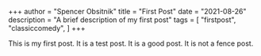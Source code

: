 +++
author = "Spencer Obsitnik"
title = "First Post"
date = "2021-08-26"
description = "A brief description of my first post"
tags = [
    "firstpost",
    "classiccomedy",
]
+++

This is my first post.  It is a test post.  It is a good post.  It is not a fence post.